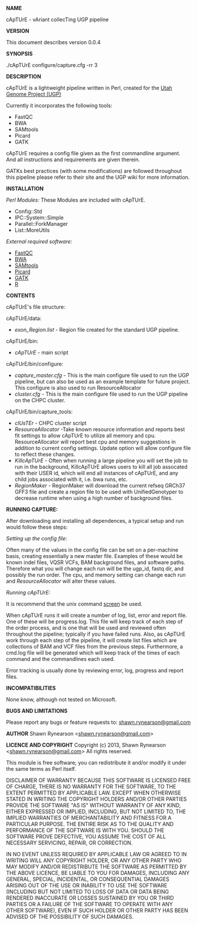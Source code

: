 &nbsp;

<strong>NAME</strong>

cApTUrE - vAriant collecTing UGP pipeline

<strong>VERSION</strong>

This document describes version 0.0.4

<strong>SYNOPSIS</strong>

./cApTUrE configure/capture.cfg -rr 3

<strong>DESCRIPTION</strong>

cApTUrE is a lightweight pipeline written in Perl, created for the
<a href="http://weatherby.genetics.utah.edu/UGP/wiki/index.php/Main_Page" target="_blank">Utah Genome Project (UGP)</a>

Currently it incorporates the following tools:
<ul>
	<li>FastQC</li>
	<li>BWA</li>
	<li>SAMtools</li>
	<li>Picard</li>
	<li>GATK</li>
</ul>

cApTUrE requires a config file given as the first commandline argument.
And all instructions and requirements are given therein.

GATKs best practices (with some modifications) are followed throughout this pipeline please refer to their site and the UGP wiki for more information.

<strong>INSTALLATION</strong>

<em>Perl Modules:</em>
These Modules are included with cApTUrE.
<ul>
	<li>Config::Std</li>
	<li>IPC::System::Simple</li>
	<li>Parallel::ForkManager</li>
	<li>List::MoreUtils</li>
</ul>

<em>External required software:</em>
<ul>
	<li><a href="http://www.bioinformatics.babraham.ac.uk/projects/fastqc/" target="_blank">FastQC</a></li>
	<li><a href="http://bio-bwa.sourceforge.net" target="_blank">BWA</a></li>
	<li><a href="http://samtools.sourceforge.net" target="_blank">SAMtools</a></li>
	<li><a href="http://picard.sourceforge.net" target="_blank">Picard</a></li>
	<li><a href="http://www.broadinstitute.org/gatk/" target="_blank">GATK</a></li>
	<li><a href="http://www.r-project.org/" target="_blank">R</a></li>
</ul>
<strong>CONTENTS</strong>

cApTUrE's file structure:

cApTUrE/data:
<ul>
	<li><em>exon_Region.list</em> - Region file created for the standard UGP pipeline.</li>
</ul>
cApTUrE/bin:
<ul>
	<li><em>cApTUrE</em> - main script</li>
</ul>
cApTUrE/bin/configure:
<ul>
	<li><em>capture_master.cfg</em> - This is the main configure file used to run the UGP pipeline, but can also be used as an example template for future project.  This configure is also used to run ResourceAllocator</li>
	<li><em>cluster.cfg</em> - This is the main configure file used to run the UGP pipeline on the CHPC cluster.</li>
</ul>
cApTUrE/bin/capture_tools:
<ul>
	<li><em>clUsTEr</em> - CHPC cluster script</li>
	<li><em>ResourceAllocator</em> -Take known resource information and reports best fit settings to allow cApTUrE to utilize all memory and cpu. ResourceAllocator will report best cpu and memory suggestions in addition to current config settings. Update option will allow configure file to reflect these changes.</li>
	<li><em>KillcApTUrE</em> - Often when running a large pipeline you will set the job to run in the background, KillcApTUrE allows users to kill all job assocated with their USER id, which will end all instances of cApTUrE, and any child jobs associated with it, i.e. bwa runs, etc.</li>
	<li><em>RegionMaker</em> - RegionMaker will download the current refseq GRCh37 GFF3 file and create a region file to be used with UnifiedGenotyper to decrease runtime when using a high number of background files.</li>
</ul>

<strong>RUNNING CAPTURE:</strong>

After downloading and installing all dependences, a typical setup and run would follow these steps:

<em>Setting up the config file</em>:

Often many of the values in the config file can be set on a per-machine basis, creating essentially a new master file.  Examples of these would be known indel files, VQSR VCFs, BAM background files, and software paths.  Therefore what you will change each run will be the ugp_id, fastq dir, and possibly the run order.  The cpu, and memory setting can change each run and <em>ResourceAllocator</em> will alter these values.

<em>Running cApTUrE:</em>

It is recommend that the unix command <a href="http://www.computerhope.com/unix/screen.htm" target="_blank">screen</a> be used.

When cApTUrE runs it will create a number of log, list, error and report file.  One of these will be progress.log.  This file will keep track of each step of the order process, and is one that will be used and reviewed often throughout the pipeline; typically if you have failed runs.  Also, as cApTUrE work through each step of the pipeline, it will create list files which are collections of BAM and VCF files from the previous steps.  Furthermore, a cmd.log file will be generated which will keep track of the times of each command and the commandlines each used.

Error tracking is usually done by reviewing error, log, progress and report files.

<strong>INCOMPATIBILITIES</strong>

None know, although not tested on Microsoft.

<strong>BUGS AND LIMITATIONS</strong>

Please report any bugs or feature requests to:
shawn.rynearson@gmail.com

<strong>AUTHOR</strong>
Shawn Rynearson &lt;shawn.rynearson@gmail.com&gt;

<strong>LICENCE AND COPYRIGHT</strong>
Copyright (c) 2013, Shawn Rynearson &lt;shawn.rynearson@gmail.com&gt;
All rights reserved.

This module is free software; you can redistribute it and/or
modify it under the same terms as Perl itself.

DISCLAIMER OF WARRANTY
BECAUSE THIS SOFTWARE IS LICENSED FREE OF CHARGE, THERE IS NO
WARRANTY FOR THE SOFTWARE, TO THE EXTENT PERMITTED BY APPLICABLE
LAW. EXCEPT WHEN OTHERWISE STATED IN WRITING THE COPYRIGHT HOLDERS
AND/OR OTHER PARTIES PROVIDE THE SOFTWARE "AS IS" WITHOUT WARRANTY
OF ANY KIND, EITHER EXPRESSED OR IMPLIED, INCLUDING, BUT NOT LIMITED
TO, THE IMPLIED WARRANTIES OF MERCHANTABILITY AND FITNESS FOR A
PARTICULAR PURPOSE. THE ENTIRE RISK AS TO THE QUALITY AND
PERFORMANCE OF THE SOFTWARE IS WITH YOU. SHOULD THE SOFTWARE PROVE
DEFECTIVE, YOU ASSUME THE COST OF ALL NECESSARY SERVICING, REPAIR,
OR CORRECTION.

IN NO EVENT UNLESS REQUIRED BY APPLICABLE LAW OR AGREED TO IN
WRITING WILL ANY COPYRIGHT HOLDER, OR ANY OTHER PARTY WHO MAY MODIFY
AND/OR REDISTRIBUTE THE SOFTWARE AS PERMITTED BY THE ABOVE LICENCE,
BE LIABLE TO YOU FOR DAMAGES, INCLUDING ANY GENERAL, SPECIAL,
INCIDENTAL, OR CONSEQUENTIAL DAMAGES ARISING OUT OF THE USE OR
INABILITY TO USE THE SOFTWARE (INCLUDING BUT NOT LIMITED TO LOSS OF
DATA OR DATA BEING RENDERED INACCURATE OR LOSSES SUSTAINED BY YOU OR
THIRD PARTIES OR A FAILURE OF THE SOFTWARE TO OPERATE WITH ANY OTHER
SOFTWARE), EVEN IF SUCH HOLDER OR OTHER PARTY HAS BEEN ADVISED OF
THE POSSIBILITY OF SUCH DAMAGES.

&nbsp;

&nbsp;
